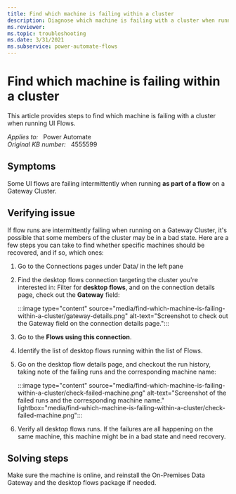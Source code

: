 ```yaml
---
title: Find which machine is failing within a cluster
description: Diagnose which machine is failing with a cluster when running UI Flows.
ms.reviewer: 
ms.topic: troubleshooting
ms.date: 3/31/2021
ms.subservice: power-automate-flows
---
```

# Find which machine is failing within a cluster

This article provides steps to find which machine is failing with a cluster when running UI Flows.

_Applies to:_ &nbsp; Power Automate  
_Original KB number:_ &nbsp; 4555599

## Symptoms

Some UI flows are failing intermittently when running **as part of a flow** on a Gateway Cluster.

## Verifying issue

If flow runs are intermittently failing when running on a Gateway Cluster, it's possible that some members of the cluster may be in a bad state. Here are a few steps you can take to find whether specific machines should be recovered, and if so, which ones:

1. Go to the Connections pages under Data/ in the left pane
2. Find the desktop flows connection targeting the cluster you're interested in: Filter for **desktop flows**, and on the connection details page, check out the **Gateway** field:

   :::image type="content" source="media/find-which-machine-is-failing-within-a-cluster/gateway-details.png" alt-text="Screenshot to check out the Gateway field on the connection details page.":::

3. Go to the **Flows using this connection**.
4. Identify the list of desktop flows running within the list of Flows.
5. Go on the desktop flow details page, and checkout the run history, taking note of the failing runs and the corresponding machine name:

   :::image type="content" source="media/find-which-machine-is-failing-within-a-cluster/check-failed-machine.png" alt-text="Screenshot of the failed runs and the corresponding machine name." lightbox="media/find-which-machine-is-failing-within-a-cluster/check-failed-machine.png":::

6. Verify all desktop flows runs. If the failures are all happening on the same machine, this machine might be in a bad state and need recovery.

## Solving steps

Make sure the machine is online, and reinstall the On-Premises Data Gateway and the desktop flows package if needed.
